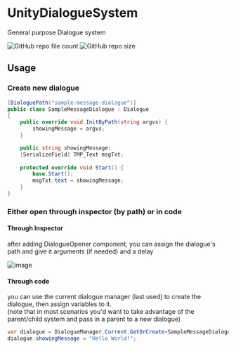 # UnityDialogueSystem
General purpose Dialogue system  

![GitHub repo file count](https://img.shields.io/github/directory-file-count/somedeveloper00/UnityDialogueSystem)
![GitHub repo size](https://img.shields.io/github/repo-size/somedeveloper00/UnityDialogueSystem)

## Usage
### Create new dialogue

```csharp
[DialoguePath("sample-message-dialogue")]
public class SampleMessageDialogue : Dialogue
{
    public override void InitByPath(string argvs) {
        showingMessage = argvs;
    }

    public string showingMessage;
    [SerializeField] TMP_Text msgTxt;
    
    protected override void Start() {
        base.Start();
        msgTxt.text = showingMessage;
    }
}
```

### Either open through inspector (by path) or in code

#### Through Inspector

after adding DialogueOpener component, you can assign the dialogue's path and give it arguments (if needed) and a delay

![image](https://user-images.githubusercontent.com/79690923/220678833-71178e9a-7314-4092-a3b9-2c2fb7b005cc.png)

#### Through code

you can use the current dialogue manager (last used) to create the dialogue, then assign variables to it.  
(note that in most scenarios you'd want to take advantage of the parent/child system and pass in a parent to a new dialogue)
```csharp
var dialogue = DialogueManager.Current.GetOrCreate<SampleMessageDialogue>(parent: null /*or assign a parent dialogue*/);
dialogue.showingMessage = "Hello World!";
```
